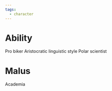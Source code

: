 ```yaml
---
tags:
  - character
---
```

# Ability

Pro biker
Aristocratic linguistic style
Polar scientist

# Malus

Academia